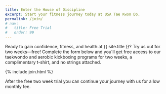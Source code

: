 ```yaml
---
title: Enter the House of Discipline
excerpt: Start your fitness journey today at USA Tae Kwon Do.
permalink: /join/
# nav:
#   title: Free Trial
#   order: 99
---
```


Ready to gain confidence, fitness, and health at {{ site.title }}? Try us out
for two weeks—free! Complete the form below and you'll get free access to our
taekwondo and aerobic kickboxing programs for two weeks, a complimentary
t-shirt, and no strings attached.

{% include join.html %}

After the free two week trial you can continue your journey with us for a low
monthly fee.
